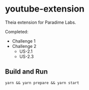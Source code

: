 # youtube-extension

Theia extension for Paradime Labs.

Completed:

- Challenge 1
- Challenge 2
  - US-2.1
  - US-2.3

## Build and Run

`yarn && yarn prepare && yarn start`

